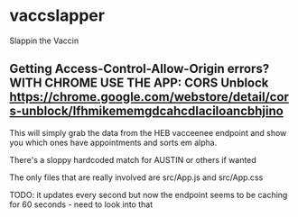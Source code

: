 # vaccslapper
Slappin the Vaccin

Getting Access-Control-Allow-Origin errors?
WITH CHROME USE THE APP:
CORS Unblock
https://chrome.google.com/webstore/detail/cors-unblock/lfhmikememgdcahcdlaciloancbhjino
----------------------------------------------------------------------------------------------------------




This will simply grab the data from the HEB vacceenee endpoint and show you which ones have appointments and sorts em alpha.

There's a sloppy hardcoded match for AUSTIN or others if wanted

The only files that are really involved are src/App.js  and src/App.css

TODO: it updates every second but now the endpoint seems to be caching for 60 seconds - need to look into that
